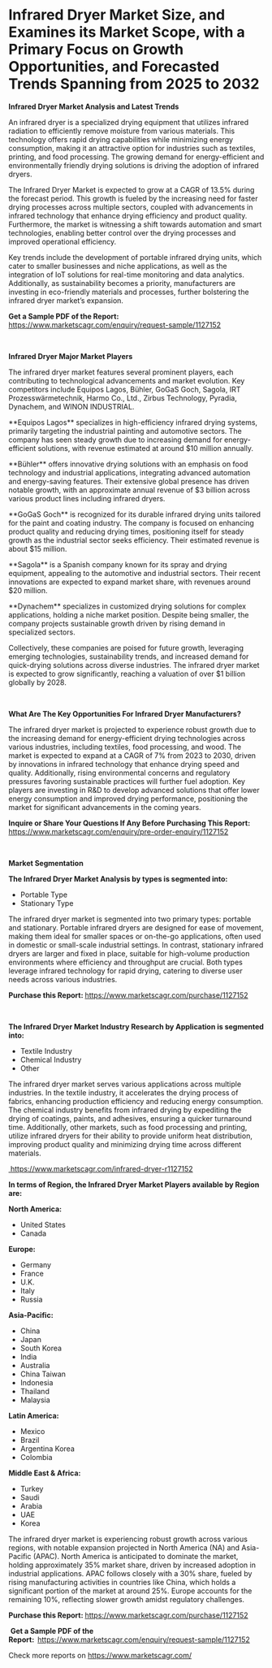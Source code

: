 <p><h1>Infrared Dryer Market Size, and Examines its Market Scope, with a Primary Focus on Growth Opportunities, and Forecasted Trends Spanning from 2025 to 2032</h1></p><p><strong>Infrared Dryer Market Analysis and Latest Trends</strong></p>
<p><p>An infrared dryer is a specialized drying equipment that utilizes infrared radiation to efficiently remove moisture from various materials. This technology offers rapid drying capabilities while minimizing energy consumption, making it an attractive option for industries such as textiles, printing, and food processing. The growing demand for energy-efficient and environmentally friendly drying solutions is driving the adoption of infrared dryers.</p><p>The Infrared Dryer Market is expected to grow at a CAGR of 13.5% during the forecast period. This growth is fueled by the increasing need for faster drying processes across multiple sectors, coupled with advancements in infrared technology that enhance drying efficiency and product quality. Furthermore, the market is witnessing a shift towards automation and smart technologies, enabling better control over the drying processes and improved operational efficiency. </p><p>Key trends include the development of portable infrared drying units, which cater to smaller businesses and niche applications, as well as the integration of IoT solutions for real-time monitoring and data analytics. Additionally, as sustainability becomes a priority, manufacturers are investing in eco-friendly materials and processes, further bolstering the infrared dryer market’s expansion.</p></p>
<p><strong>Get a Sample PDF of the Report:&nbsp;</strong> <a href="https://www.marketscagr.com/enquiry/request-sample/1127152?utm_campaign=2383&utm_medium=2&utm_source=Github&utm_content=ia&utm_term=10042025&utm_id=infrared-dryer">https://www.marketscagr.com/enquiry/request-sample/1127152</a></p>
<p>&nbsp;</p>
<p><strong>Infrared Dryer Major Market Players</strong></p>
<p><p>The infrared dryer market features several prominent players, each contributing to technological advancements and market evolution. Key competitors include Equipos Lagos, Bühler, GoGaS Goch, Sagola, IRT Prozesswärmetechnik, Harmo Co., Ltd., Zirbus Technology, Pyradia, Dynachem, and WINON INDUSTRIAL.</p><p>**Equipos Lagos** specializes in high-efficiency infrared drying systems, primarily targeting the industrial painting and automotive sectors. The company has seen steady growth due to increasing demand for energy-efficient solutions, with revenue estimated at around $10 million annually.</p><p>**Bühler** offers innovative drying solutions with an emphasis on food technology and industrial applications, integrating advanced automation and energy-saving features. Their extensive global presence has driven notable growth, with an approximate annual revenue of $3 billion across various product lines including infrared dryers.</p><p>**GoGaS Goch** is recognized for its durable infrared drying units tailored for the paint and coating industry. The company is focused on enhancing product quality and reducing drying times, positioning itself for steady growth as the industrial sector seeks efficiency. Their estimated revenue is about $15 million.</p><p>**Sagola** is a Spanish company known for its spray and drying equipment, appealing to the automotive and industrial sectors. Their recent innovations are expected to expand market share, with revenues around $20 million.</p><p>**Dynachem** specializes in customized drying solutions for complex applications, holding a niche market position. Despite being smaller, the company projects sustainable growth driven by rising demand in specialized sectors.</p><p>Collectively, these companies are poised for future growth, leveraging emerging technologies, sustainability trends, and increased demand for quick-drying solutions across diverse industries. The infrared dryer market is expected to grow significantly, reaching a valuation of over $1 billion globally by 2028.</p></p>
<p>&nbsp;</p>
<p><strong>What Are The Key Opportunities For Infrared Dryer Manufacturers?</strong></p>
<p><p>The infrared dryer market is projected to experience robust growth due to the increasing demand for energy-efficient drying technologies across various industries, including textiles, food processing, and wood. The market is expected to expand at a CAGR of 7% from 2023 to 2030, driven by innovations in infrared technology that enhance drying speed and quality. Additionally, rising environmental concerns and regulatory pressures favoring sustainable practices will further fuel adoption. Key players are investing in R&D to develop advanced solutions that offer lower energy consumption and improved drying performance, positioning the market for significant advancements in the coming years.</p></p>
<p><strong>Inquire or Share Your Questions If Any Before Purchasing This Report:</strong> <a href="https://www.marketscagr.com/enquiry/pre-order-enquiry/1127152?utm_campaign=2383&utm_medium=2&utm_source=Github&utm_content=ia&utm_term=10042025&utm_id=infrared-dryer">https://www.marketscagr.com/enquiry/pre-order-enquiry/1127152</a></p>
<p>&nbsp;</p>
<p><strong>Market Segmentation</strong></p>
<p><strong>The Infrared Dryer Market Analysis by types is segmented into:</strong></p>
<p><ul><li>Portable Type</li><li>Stationary Type</li></ul></p>
<p><p>The infrared dryer market is segmented into two primary types: portable and stationary. Portable infrared dryers are designed for ease of movement, making them ideal for smaller spaces or on-the-go applications, often used in domestic or small-scale industrial settings. In contrast, stationary infrared dryers are larger and fixed in place, suitable for high-volume production environments where efficiency and throughput are crucial. Both types leverage infrared technology for rapid drying, catering to diverse user needs across various industries.</p></p>
<p><strong>Purchase this Report:&nbsp;</strong><a href="https://www.marketscagr.com/purchase/1127152?utm_campaign=2383&utm_medium=2&utm_source=Github&utm_content=ia&utm_term=10042025&utm_id=infrared-dryer">https://www.marketscagr.com/purchase/1127152</a></p>
<p>&nbsp;</p>
<p><strong>The Infrared Dryer Market Industry Research by Application is segmented into:</strong></p>
<p><ul><li>Textile Industry</li><li>Chemical Industry</li><li>Other</li></ul></p>
<p><p>The infrared dryer market serves various applications across multiple industries. In the textile industry, it accelerates the drying process of fabrics, enhancing production efficiency and reducing energy consumption. The chemical industry benefits from infrared drying by expediting the drying of coatings, paints, and adhesives, ensuring a quicker turnaround time. Additionally, other markets, such as food processing and printing, utilize infrared dryers for their ability to provide uniform heat distribution, improving product quality and minimizing drying time across different materials.</p></p>
<p><a href="https://www.marketscagr.com/infrared-dryer-r1127152?utm_campaign=2383&utm_medium=2&utm_source=Github&utm_content=ia&utm_term=10042025&utm_id=infrared-dryer">&nbsp;https://www.marketscagr.com/infrared-dryer-r1127152</a></p>
<p><strong>In terms of Region, the Infrared Dryer Market Players available by Region are:</strong></p>
<p>
    <p> <strong> North America: </strong>
        <ul>
            <li>United States</li>
            <li>Canada</li>
        </ul>
        </p> 
    <p> <strong> Europe: </strong>
        <ul>
            <li>Germany</li>
            <li>France</li>
            <li>U.K.</li>
            <li>Italy</li>
            <li>Russia</li>
        </ul>
        </p> 
    <p> <strong> Asia-Pacific: </strong>
        <ul>
            <li>China</li>
            <li>Japan</li>
            <li>South Korea</li>
            <li>India</li>
            <li>Australia</li>
            <li>China Taiwan</li>
            <li>Indonesia</li>
            <li>Thailand</li>
            <li>Malaysia</li>
        </ul>
        </p> 
    <p> <strong> Latin America: </strong>
        <ul>
            <li>Mexico</li>
            <li>Brazil</li>
            <li>Argentina Korea</li>
            <li>Colombia</li>
        </ul>
        </p> 
    <p> <strong> Middle East & Africa: </strong>
        <ul>
            <li>Turkey</li>
            <li>Saudi</li>
            <li>Arabia</li>
            <li>UAE</li>
            <li>Korea</li>
        </ul>
    </p>
    </p>
<p><p>The infrared dryer market is experiencing robust growth across various regions, with notable expansion projected in North America (NA) and Asia-Pacific (APAC). North America is anticipated to dominate the market, holding approximately 35% market share, driven by increased adoption in industrial applications. APAC follows closely with a 30% share, fueled by rising manufacturing activities in countries like China, which holds a significant portion of the market at around 25%. Europe accounts for the remaining 10%, reflecting slower growth amidst regulatory challenges.</p></p>
<p><strong>Purchase this Report: </strong><a href="https://www.marketscagr.com/purchase/1127152?utm_campaign=2383&utm_medium=2&utm_source=Github&utm_content=ia&utm_term=10042025&utm_id=infrared-dryer">https://www.marketscagr.com/purchase/1127152</a></p>
<p>&nbsp;<strong>Get a Sample PDF of the Report:&nbsp;&nbsp;</strong><a href="https://www.marketscagr.com/enquiry/request-sample/1127152?utm_campaign=2383&utm_medium=2&utm_source=Github&utm_content=ia&utm_term=10042025&utm_id=infrared-dryer">https://www.marketscagr.com/enquiry/request-sample/1127152</a></p>
<p><strong></strong></p>
<p>Check more reports on <a href="https://www.marketscagr.com/?utm_campaign=2383&utm_medium=2&utm_source=Github&utm_content=ia&utm_term=10042025&utm_id=infrared-dryer">https://www.marketscagr.com/</a></p>
